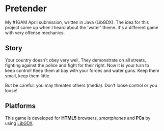 Pretender
=========

My #1GAM April submission, written in Java (LibGDX). The idea for this project came up when I heard about the 'water' theme. It's a different game with very offense mechanics.

## Story

Your country doesn't obey very well. They demonstrate on all streets, fighting against the police and fight for their right. Now it is your turn to keep control! Keep them at bay with your forces and water guns. Keep them small, keep them little.

But be careful: you may threaten others (media). Don't loose control or you loose!

## Platforms

This game is developed for **HTML5** browsers, *smartphones* and **PCs** by using [LibGDX](http://libgdx.badlogicgames.com/).


